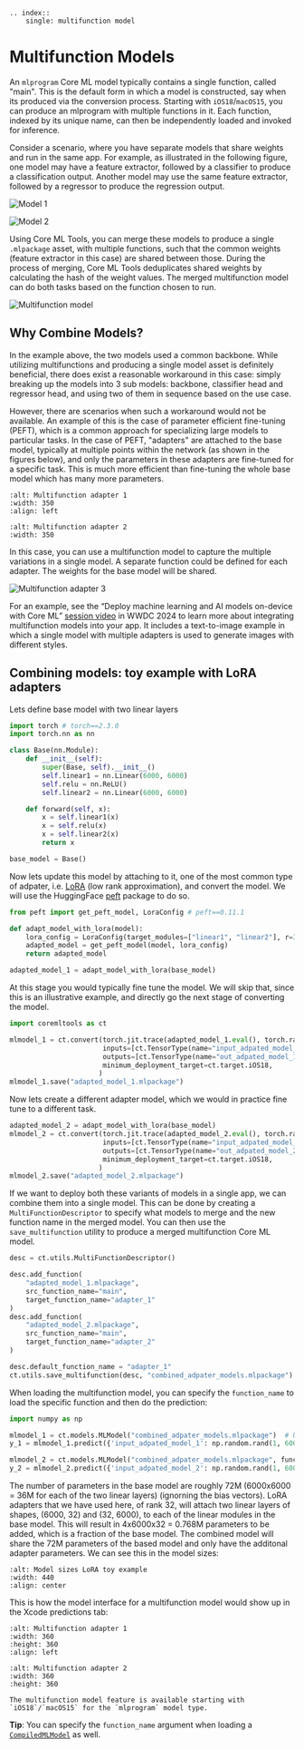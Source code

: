 ```{eval-rst}
.. index:: 
    single: multifunction model
```

# Multifunction Models

An `mlprogram` Core ML model typically contains a single function, called "main". 
This is the default form in which a model is constructed, say when its produced via 
the conversion process. Starting with `iOS18`/`macOS15`, you can produce an mlprogram 
with multiple functions in it. 
Each function, indexed by its unique name, can then be independently 
loaded and invoked for inference.

Consider a scenario, where you have separate models that 
share weights and run in the same app. 
For example, as illustrated in the following figure, one model
may have a feature extractor, 
followed by a classifier to produce a classification output. 
Another model may use the same feature extractor, 
followed by a regressor to produce the regression output.


![Model 1](images/multifunction-flow1.png)

![Model 2](images/multifunction-flow2.png)

Using Core ML Tools, you can merge these models to produce a 
single `.mlpackage` asset, with multiple functions, 
such that the common weights (feature extractor in this case) are shared between those. 
During the process of merging, Core ML Tools deduplicates shared weights by 
calculating the hash of the weight values. 
The merged multifunction model can do both tasks based on the function chosen to run.

![Multifunction model](images/multifunction-combination.png)


## Why Combine Models?

In the example above, the two models used a common backbone. 
While utilizing multifunctions and producing a single model asset is definitely
beneficial, there does exist a reasonable workaround in this case: 
simply breaking up the models into 3 sub models: backbone, classifier head and 
regressor head, and using two of them in sequence based on the use case. 

However, there are scenarios when such a workaround would not be available. 
An example of this is the case of parameter efficient fine-tuning (PEFT),
which is a common approach for specializing large models to particular tasks. 
In the case of PEFT, "adapters" are attached to the base model, typically 
at multiple points within the network (as shown in the 
figures below), and only the parameters in these adapters 
are fine-tuned for a specific task. This is much more efficient than fine-tuning
the whole base model which has many more parameters.

```{figure} images/multifunction-adapter-1.png
:alt: Multifunction adapter 1
:width: 350
:align: left
```

```{figure} images/multifunction-adapter-2.png
:alt: Multifunction adapter 2
:width: 350
```

In this case, you can use a multifunction model to 
capture the multiple variations in a single model. 
A separate function could be defined for each adapter. 
The weights for the base model will be shared. 

![Multifunction adapter 3](images/multifunction-adapter-3.png)

For an example, see the “Deploy machine learning and AI models on-device with Core ML” 
[session video](https://developer.apple.com/videos/play/wwdc2024/10161/) in WWDC 2024
to learn more about integrating multifunction models into your app. 
It includes a text-to-image example in which a single 
model with multiple adapters is used to generate images with different styles. 


## Combining models: toy example with LoRA adapters

Lets define base model with two linear layers

```python
import torch # torch==2.3.0
import torch.nn as nn

class Base(nn.Module):
    def __init__(self):
        super(Base, self).__init__()
        self.linear1 = nn.Linear(6000, 6000)
        self.relu = nn.ReLU()
        self.linear2 = nn.Linear(6000, 6000)

    def forward(self, x):
        x = self.linear1(x)
        x = self.relu(x)
        x = self.linear2(x)
        return x

base_model = Base()
```

Now lets update this model by attaching to it, 
one of the most common type of adpater, i.e. [LoRA](https://huggingface.co/docs/peft/en/package_reference/lora) 
(low rank approximation), and 
convert the model. 
We will use the HuggingFace [peft](https://github.com/huggingface/peft) 
package to do so. 

```python
from peft import get_peft_model, LoraConfig # peft==0.11.1
```

```python
def adapt_model_with_lora(model):
    lora_config = LoraConfig(target_modules=["linear1", "linear2"], r=32, lora_alpha=1) # rank 32 
    adapted_model = get_peft_model(model, lora_config)
    return adapted_model
```

```python
adapted_model_1 = adapt_model_with_lora(base_model)
```

At this stage you would typically fine tune the model. We will skip that, 
since this is an illustrative example, 
and directly go the next stage of converting the model.

```python
import coremltools as ct 

mlmodel_1 = ct.convert(torch.jit.trace(adapted_model_1.eval(), torch.rand(1, 6000)), 
                       inputs=[ct.TensorType(name="input_adpated_model_1", shape=(1, 6000))],
                       outputs=[ct.TensorType(name="out_adpated_model_1")],
                       minimum_deployment_target=ct.target.iOS18,
                      )
mlmodel_1.save("adapted_model_1.mlpackage")
```

Now lets create a different adapter model, 
which we would in practice fine tune to a different task. 

```python
adapted_model_2 = adapt_model_with_lora(base_model)
mlmodel_2 = ct.convert(torch.jit.trace(adapted_model_2.eval(), torch.rand(1, 6000)), 
                       inputs=[ct.TensorType(name="input_adpated_model_2", shape=(1, 6000))],
                       outputs=[ct.TensorType(name="out_adpated_model_2")],
                       minimum_deployment_target=ct.target.iOS18,
                      )
mlmodel_2.save("adapted_model_2.mlpackage")
```

If we want to deploy both these variants of models in a 
single app, we can combine them into a single model.
This can be done by creating a `MultiFunctionDescriptor` 
to specify what models to merge and the new function name in the merged model. 
You can then use the `save_multifunction` 
utility to produce a merged multifunction Core ML model.

```python
desc = ct.utils.MultiFunctionDescriptor()

desc.add_function(
    "adapted_model_1.mlpackage",
    src_function_name="main",
    target_function_name="adapter_1"
)
desc.add_function(
    "adapted_model_2.mlpackage",
    src_function_name="main",
    target_function_name="adapter_2"
)

desc.default_function_name = "adapter_1"
ct.utils.save_multifunction(desc, "combined_adpater_models.mlpackage")
```

When loading the multifunction model, you can specify the 
`function_name` to load the specific function and then do the prediction:

```python
import numpy as np 

mlmodel_1 = ct.models.MLModel("combined_adpater_models.mlpackage")  # Uses default function
y_1 = mlmodel_1.predict({'input_adpated_model_1': np.random.rand(1, 6000)})

mlmodel_2 = ct.models.MLModel("combined_adpater_models.mlpackage", function_name="adapter_2")
y_2 = mlmodel_2.predict({'input_adpated_model_2': np.random.rand(1, 6000)})
```

The number of parameters in the base model are roughly 72M (6000x6000 = 36M 
for each of the two linear layers) (ignorning the bias vectors). 
LoRA adapters that we have used here, of rank 32, will attach 
two linear layers of shapes, (6000, 32) and (32, 6000), to each of 
the linear modules in the base model. 
This will result in 4x6000x32 = 0.768M parameters to be added, 
which is a fraction of the base model. 
The combined model will share the 72M parameters of 
the based model and only have the additonal adapter parameters. 
We can see this in the model sizes:

```{figure} images/multifunction_model_sizes_lora_example.png
:alt: Model sizes LoRA toy example
:width: 440
:align: center
```

This is how the model interface for a multifunction model 
would show up in the Xcode predictions tab: 

```{figure} images/multifunction_input_output_xcode_adapted_model_1.png
:alt: Multifunction adapter 1
:width: 360
:height: 360
:align: left
```

```{figure} images/multifunction_input_output_xcode_adapted_model_2.png
:alt: Multifunction adapter 2
:width: 360
:height: 360
```



```{note}
The multifunction model feature is available starting with 
`iOS18`/`macOS15` for the `mlprogram` model type. 
```

**Tip**: 
You can specify the `function_name` argument when loading a 
[`CompiledMLModel`](https://apple.github.io/coremltools/source/coremltools.models.html#compiled-mlmodel) 
as well.  


